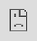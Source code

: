 ```yaml
---
category: documentary
createdAt: 2021-08-03T01:33:56.877Z
title: Distant Mardi Gras
description: 2020 New Orleans Film Festival official selection. DIRECTOR,
  EDITOR, DIRECTOR OF PHOTOGRAPHY
cover: https://pbs.twimg.com/media/EjRoYGhWsAElq4D?format=jpg&name=900x900
---
```

<div class="video-container"><iframe src="https://player.vimeo.com/video/504456554?badge=0&amp;autopause=0&amp;player_id=0&amp;app_id=58479" frameborder="0" allow="autoplay; fullscreen; picture-in-picture" allowfullscreen style="position:absolute;top:0;left:0;width:100%;height:100%;" title="&amp;#039;Distant Mardi Gras&amp;#039;"></iframe></div><script src="https://player.vimeo.com/api/player.js"></script>